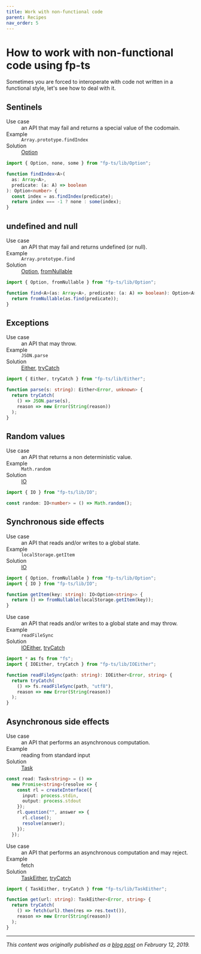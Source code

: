 ```yaml
---
title: Work with non-functional code
parent: Recipes
nav_order: 5
---
```


# How to work with non-functional code using fp-ts

Sometimes you are forced to interoperate with code not written in a functional style, let's see how to deal with it.

## Sentinels

<dl>
  <dt>Use case</dt><dd>an API that may fail and returns a special value of the codomain.</dd>
  <dt>Example</dt><dd><code>Array.prototype.findIndex</code></dd>
  <dt>Solution</dt><dd><a href="../modules/Option.ts">Option</a></dd>
</dl>

```ts
import { Option, none, some } from "fp-ts/lib/Option";

function findIndex<A>(
  as: Array<A>,
  predicate: (a: A) => boolean
): Option<number> {
  const index = as.findIndex(predicate);
  return index === -1 ? none : some(index);
}
```

## undefined and null

<dl>
  <dt>Use case</dt><dd>an API that may fail and returns undefined (or null).</dd>
  <dt>Example</dt><dd><code>Array.prototype.find</code></dd>
  <dt>Solution</dt><dd><a href="../modules/Option.ts">Option</a>, <a href="../modules/Option.ts#fromnullable-function">fromNullable</a></dd>
</dl>

```ts
import { Option, fromNullable } from "fp-ts/lib/Option";

function find<A>(as: Array<A>, predicate: (a: A) => boolean): Option<A> {
  return fromNullable(as.find(predicate));
}
```

## Exceptions

<dl>
  <dt>Use case</dt><dd>an API that may throw.</dd>
  <dt>Example</dt><dd><code>JSON.parse</code></dd>
  <dt>Solution</dt><dd><a href="../modules/Either.ts">Either</a>, <a href="../modules/Either.ts#trycatch-function">tryCatch</a></dd>
</dl>

```ts
import { Either, tryCatch } from "fp-ts/lib/Either";

function parse(s: string): Either<Error, unknown> {
  return tryCatch(
    () => JSON.parse(s),
    reason => new Error(String(reason))
  );
}
```

## Random values

<dl>
  <dt>Use case</dt><dd>an API that returns a non deterministic value.</dd>
  <dt>Example</dt><dd><code>Math.random</code></dd>
  <dt>Solution</dt><dd><a href="../modules/IO.ts">IO</a></dd>
</dl>

```ts
import { IO } from "fp-ts/lib/IO";

const random: IO<number> = () => Math.random();
```

## Synchronous side effects

<dl>
  <dt>Use case</dt><dd>an API that reads and/or writes to a global state.</dd>
  <dt>Example</dt><dd><code>localStorage.getItem</code></dd>
  <dt>Solution</dt><dd><a href="../modules/IO.ts">IO</a></dd>
</dl>

```ts
import { Option, fromNullable } from "fp-ts/lib/Option";
import { IO } from "fp-ts/lib/IO";

function getItem(key: string): IO<Option<string>> {
  return () => fromNullable(localStorage.getItem(key));
}
```

<dl>
  <dt>Use case</dt><dd>an API that reads and/or writes to a global state and may throw.</dd>
  <dt>Example</dt><dd><code>readFileSync</code></dd>
  <dt>Solution</dt><dd><a href="../modules/IOEither.ts">IOEither</a>, <a href="../modules/IOEither.ts#trycatch-function">tryCatch</a></dd>
</dl>

```ts
import * as fs from "fs";
import { IOEither, tryCatch } from "fp-ts/lib/IOEither";

function readFileSync(path: string): IOEither<Error, string> {
  return tryCatch(
    () => fs.readFileSync(path, "utf8"),
    reason => new Error(String(reason))
  );
}
```

## Asynchronous side effects

<dl>
  <dt>Use case</dt><dd>an API that performs an asynchronous computation.</dd>
  <dt>Example</dt><dd>reading from standard input</dd>
  <dt>Solution</dt><dd><a href="../modules/Task.ts">Task</a></dd>
</dl>

```ts
const read: Task<string> = () =>
  new Promise<string>(resolve => {
    const rl = createInterface({
      input: process.stdin,
      output: process.stdout
    });
    rl.question("", answer => {
      rl.close();
      resolve(answer);
    });
  });
```

<dl>
  <dt>Use case</dt><dd>an API that performs an asynchronous computation and may reject.</dd>
  <dt>Example</dt><dd>fetch</dd>
  <dt>Solution</dt><dd><a href="../modules/TaskEither.ts">TaskEither</a>, <a href="../modules/TaskEither.ts#trycatch-function">tryCatch</a></dd>
</dl>

```ts
import { TaskEither, tryCatch } from "fp-ts/lib/TaskEither";

function get(url: string): TaskEither<Error, string> {
  return tryCatch(
    () => fetch(url).then(res => res.text()),
    reason => new Error(String(reason))
  );
}
```

---

_This content was originally published as a [blog post](https://dev.to/gcanti/interoperability-with-non-functional-code-using-fp-ts-432e) on February 12, 2019._
